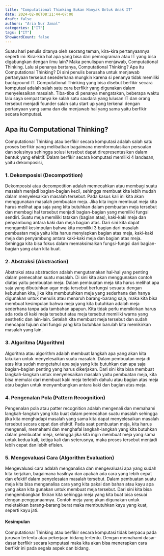 ```yaml
---
title: "Computational Thinking Bukan Hanyak Untuk Anak IT"
date: 2024-02-06T08:21:44+07:00
draft: false
authors: "Aria Nur Jamal"
categories: ["IT"]
tags: ["IT"]
ShowWordCount: false
---
```


Suatu hari penulis ditanya oleh seorang teman, kira-kira pertanyaannya seperti ini:
Kira-kira hal apa yang bisa dari pemrograman atau IT yang bisa digabungkan dengan ilmu lain? Maka penulispun menjawab, Computational Thinking. Lalu si penanya bertanya, Computational Thinking? Apa itu Computational Thinking? Di sini penulis berusaha untuk menjawab pertanyaan tersebut sesederhana mungkin karena si penanya tidak memiliki background IT. Computational Thinking yang bisa disebut berfikir secara komputasi adalah salah satu cara berfikir yang digunakan dalam menyelesaikan masalah. Tiba-tiba di penanya mengatakan, beberapa waktu lalu saya sempat tanya ke salah satu saudara yang lulusan IT dan orang tersebut menjadi founder salah satu start up yang terkenal dengan pertanyaan yang sama dan dia menjawab hal yang sama yaitu berfikir secara komputasi.

## Apa itu Computational Thinking?

Computational Thinking atau berfikir secara komputasi adalah salah satu proses berfikir yang melibatkan bagaimana memformulasikan persoalan dan solusinya sehingga solusi tersebut dapat direpresentasikan dalam bentuk yang efektif. Dalam berfikir secara komputasi memiliki 4 landasan, yaitu dekomposisi, 

### 1. Dekomposisi (Decompotition)
Dekomposisi atau decompotition adalah memecahkan atau membagi suatu masalah menjadi bagian-bagian kecil, sehingga membuat kita lebih mudah dalam menyelesaikan masalah tersebut. Pada kasus kali ini kita akan menggunakan masalah pembuatan meja. Jika kita ingin membuat meja kita harus melihat apa saja yang kita butuhkan dalam pembuatan meja tersebut dan membagi hal tersebut menjadi bagian-bagian yang memiliki fungsi sendiri. Suatu meja memiliki tatakan (bagian atas), kaki-kaki meja dan penyambung antara kaki dan meja bagian atas. Dari sini kita dapat mengambil kesimpulan bahwa kita memiliki 3 bagian dari masalah pembuatan meja yaitu kita harus menyiapkan bagian atas meja, kaki-kaki meja dan penyambung antara kaki-kaki meja dan bagian atas meja. Sehingga kita bisa fokus dalam memaksimalkan fungsi-fungsi dari bagian-bagian yang akan kita buat.

### 2. Abstraksi (Abstraction)
Abstraksi atau abstraction adalah mengutamakan hal-hal yang penting dalam pemecahan suatu masalah. Di sini kita akan menggunakan contoh diatas yaitu pembuatan meja. Dalam pembuatan meja kita harus melihat apa saja yang dibutuhkan agar meja tersebut berfungsi sesuatu dengan kebutuhan kita, jika kita membutuhkan meja yang sederhana dan hanya digunakan untuk menulis atau menaruh barang-barang saja, maka kita bisa membuat kesimpulan bahwa meja yang kita butuhkan adalah meja sederhana tanpa ada tambahan apapun. Kita tidak perlu memikirkan harus ada roda di kaki meja tersebut atau meja tersebut memiliki warna yang aesthetic dan lain-lain. Setelah kita membuat meja tersebut dan sudah mencapai tujuan dari fungsi yang kita butuhkan barulah kita memikirkan masalah yang lain.

### 3. Algoritma (Algorithm)
Algoritma atau algorithm adalah membuat langkah apa yang akan kita lakukan untuk menyelesaikan suatu masalah. Dalam pembuatan meja di atas kita sudah mengetahui apa saja yang kita butuhkan dan apa saja bagian-bagian penting yang harus dikerjakan. Dari sini kita bisa membuat langkah-langkah untuk menyelesaikan masalah yaitu pembuatan meja, kita bisa memulai dari membuat kaki meja terlebih dahulu atau bagian atas meja atau bagian untuk menyambungkan antara kaki dan bagian atas meja.

### 4. Pengenalan Pola (Pattern Recognition)
Pengenalan pola atau patter recognition adalah mengenali dan memahami langkah-langkah yang kita buat dalam pemecahan suatu masalah sehingga jika kita menghadapi masalah yang sama kita dapat menyelesaikan masalah tersebut secara cepat dan efektif. Pada saat pembuatan meja, kita harus mengenali, memahami dan menghafal langkah-langkah yang kita butuhkan dalam pembuatan meja, sehingga jika kita ingin membuat meja yang sama untuk kedua kali, ketiga kali dan seterusnya, maka proses tersebut menjadi lebih cepat dan lebih efisien.

### 5. Mengevaluasi Cara (Algorithm Evaluation)
Mengevaluasi cara adalah menganalisa dan mengevaluasi apa yang sudah kita kerjakan, bagaimana hasilnya dan apakah ada cara yang lebih cepat dan efektif dalam penyelesaian masalah tersebut. Dalam pembuatan suatu meja kita bisa menganalisa cara yang kita pakai dan bahan atau kayu apa yang akan kita gunakan untuk membuat meja tersebut. Dari sini kita bisa mengembangkan fikiran kita sehingga meja yang kita buat bisa sesuai dengan penggunaannya. Contoh meja yang akan digunakan untuk meletakkan barang-barang berat maka membutuhkan kayu yang kuat, seperti kayu jati.


#### Kesimpulan
Computational Thinking atau berfikir secara komputasi tidak berpacu pada jurusan tertentu atau pekerjaan bidang tertentu. Dengan memahami dasar-dasar berfikir secara komputasi maka kita akan bisa menerapkan cara berfikir ini pada segala aspek dan bidang.
